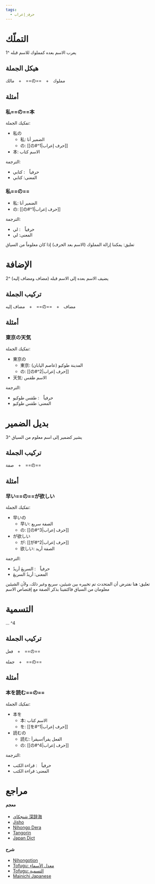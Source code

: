 ```yaml
---
tags:
  - حرف_إعراب
---
```

# التملّك

يعرب الاسم بعده كمملوك للاسم قبله ^1

## هيكل الجملة

مالك　+　==の==　+　مملوك

## أمثلة

### 私==の==本

تفكيك الجملة:
- 私の
	- 私: الضمير أنا
	- の: [[の#^1|حرف إعراب]]
- 本: الاسم كتاب

الترجمة:
- حرفياً　: كتابي
- المعنى: كتابي

### 私==の==

- 私: الضمير أنا
- の: [[の#^1|حرف إعراب]]

الترجمة:
- حرفياً　: لي
- المعنى: لي

تعليق: يمكننا إزالة المملوك (الاسم بعد الحرف) إذا كان معلوماً من السياق

# الإضافة

يضيف الاسم بعده إلى الاسم قبله (مضاف ومضاف إليه) ^2

## تركيب الجملة

مضاف إليه　+　==の==　+　مضاف

## أمثلة

### 東京の天気

تفكيك الجملة:
- 東京の
	- 東京: المدينة طوكيو (عاصم اليابان)
	- の: [[の#^2|حرف إعراب]]
- 天気: الاسم طقس

الترجمة:
- حرفياً　: طقس طوكيو
- المعنى: طقس طوكيو

# بديل الضمير

يشير كضمير إلى اسم معلوم من السياق ^3

## تركيب الجملة

صفة　+　==の==

## أمثلة

### 早い==の==が欲しい

تفكيك الجملة:
-  早いの
	- 早い: الصفة سريع
	- の: [[の#^3|حرف إعراب]]
-  が欲しい
	-  が: [[が#^2|حرف إعراب]]
	-  欲しい: الصفة أريد

الترجمة:
- حرفياً　: السريعَ أريدُ
- المعنى: أريدُ السريعَ

تعليق: هنا نفترض أن المتحدث تم تخييره بين شيئين، سريع وغير ذلك، ولأن الشيئين معلومان من السياق فاكتفينا بذكر الصفة مع إقتصاص الاسم

# التسمية

... ^4

## تركيب الجملة

فعل　+　==の==

جملة　+　==の==

## أمثلة

### 本を読む==の==

تفكيك الجملة:
-  本を
	-  本: الاسم كتاب
	-  を: [[を#^1|حرف إعراب]]
- 読むの
	- 読む: الفعل يقرأ/سيقرأ
	- の: [[の#^4|حرف إعراب]]

الترجمة:
- حرفياً　: قراءة الكتب
- المعنى: قراءة الكتب

# مراجع

#### معجم

- [شنجكاي 深辞海](https://shinjikai.app/#/word/18136)
- [Jisho](https://jisho.org/word/%E3%81%AE)
- [Nihongo Dera](https://nihongodera.com/dictionary/jpen/%E3%81%AE-1)
- [Tangorin](https://tangorin.com/definition/%E3%81%AE)
- [Japan Dict](https://japandict.com/%E3%81%AE#entry-1469800)

#### شرح

- [Nihongotion](https://nihongotion.com/grammars/particle-no)
- [Tofugu: معدل الأسماء](https://tofugu.com/japanese-grammar/particle-no-noun-modifier)
- [Tofugu: التسمية](https://tofugu.com/japanese-grammar/particle-no-nominalizer)
- [Mainichi Japanese](https://mainichijapanese.com/japanese-lessons/06-possessive-particle-no.html)